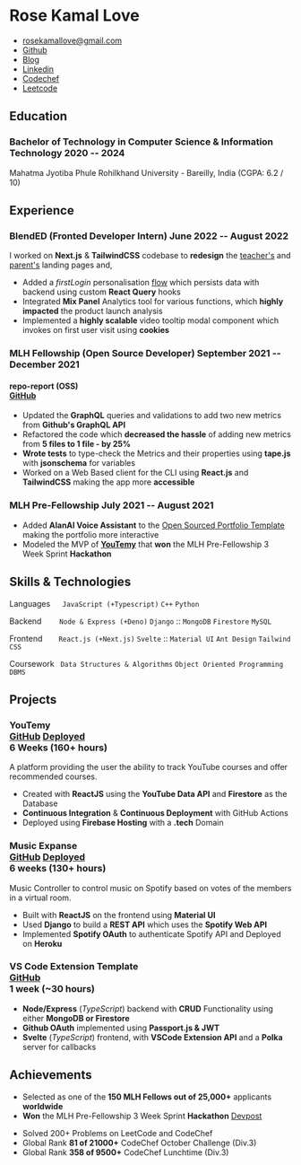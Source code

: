 # Rose Kamal Love

- <rosekamallove@gmail.com>
- [Github](https://github.com/rosekamallove)
- [Blog](https://rosekamallove.vercel.app)
- [Linkedin](https://www.linkedin.com/in/rose-kamal-love-1146141b0/)
- [Codechef](https://codechef.com/users/rosekamallove)
- [Leetcode](https://leetcode.com/rosekamallove/)

## Education

### <span class="ed-heading">Bachelor of Technology in Computer Science & Information Technology </span > <span class="technologies">2020 -- 2024 </span>

Mahatma Jyotiba Phule Rohilkhand University - Bareilly, India (CGPA: 6.2 / 10)

<!--### <span class="ed-heading">Basubaral Saraswati Vihar (CBSE) - 12th </span > <span class="technologies">2020</span> -->

## Experience

### BlendED (Fronted Developer Intern) <span class="technologies">June 2022 -- August 2022</span>

I worked on **Next.js** & **TailwindCSS** codebase to **redesign** the [teacher's](https://test-teachers.blended.app/teachers) and [parent's](https://test.blended.app/) landing pages and,

- Added a _firstLogin_ personalisation [flow](https://youtu.be/-92xkQpM-0o) which persists data with backend using custom **React Query** hooks
- Integrated **Mix Panel** Analytics tool for various functions, which **highly impacted** the product launch analysis
- Implemented a **highly scalable** video tooltip modal component which invokes on first user visit using **cookies**
<!-- - Used **React Query** for creating and updating data fetching **custom hooks** -->

### MLH Fellowship (Open Source Developer) <span class="technologies">September 2021 -- December 2021</span>

#### repo-report (OSS) <div class="link">[GitHub](https://github.com/ljharb/repo-report)</div>

- Updated the **GraphQL** queries and validations to add two new metrics from **Github's GraphQL API**
- Refactored the code which **decreased the hassle** of adding new metrics from **5 files to 1 file - by 25%**
- **Wrote tests** to type-check the Metrics and their properties using **tape.js** with **jsonschema** for variables
- Worked on a Web Based client for the CLI using **React.js** and **TailwindCSS** making the app more **accessible**

### <span>MLH Pre-Fellowship</span> <span class="technologies">July 2021 -- August 2021</span>

- Added **AlanAI Voice Assistant** to the [Open Sourced Portfolio Template](https://github.com/rosekamallove/Portfolio-MLH) making the portfolio more interactive
- Modeled the MVP of **[YouTemy](https://github.com/rosekamallove/youtemy)** that **won** the MLH Pre-Fellowship 3 Week Sprint **Hackathon**

## Skills & Technologies

Languages &ensp;&ensp; `JavaScript (+Typescript)` `C++` `Python`

Backend &ensp;&ensp;&ensp;&ensp;`Node & Express (+Deno)` `Django` :: `MongoDB` `Firestore` `MySQL`

Frontend &ensp;&ensp; &ensp;`React.js (+Next.js)` `Svelte` :: `Material UI` `Ant Design` `Tailwind CSS`

Coursework&ensp; `Data Structures & Algorithms` `Object Oriented Programming` `DBMS`

## Projects

### <span class="project-heading">YouTemy <div class="link">[GitHub](https://github.com/rosekamallove/youtemy) [Deployed](https://youtemy.tech)</div></span> <span class="technologies">6 Weeks (160+ hours)</span>

A platform providing the user the ability to track YouTube courses and offer recommended courses.

- Created with **ReactJS** using the **YouTube Data API** and **Firestore** as the Database
- **Continuous Integration** & **Continuous Deployment** with GitHub Actions
- Deployed using **Firebase Hosting** with a **.tech** Domain

### <span class="project-heading">Music Expanse<div class="link">[GitHub](https://github.com/rosekamallove/music-expanse) [Deployed](https://music-expanse.herokuapp.com)</div></span> <span class="technologies">6 weeks (130+ hours)</span>

Music Controller to control music on Spotify based on votes of the members in a virtual room.

- Built with **ReactJS** on the frontend using **Material UI**
- Used **Django** to build a **REST API** which uses the **Spotify Web API**
- Implemented **Spotify OAuth** to authenticate Spotify API and Deployed on **Heroku**

### <span class="project-heading">VS Code Extension Template<div class="link">[GitHub](https://github.com/rosekamallove/vscode-extension-template)</div></span> <span class="technologies">1 week (~30 hours)</span>

- **Node/Express** (_TypeScript_) backend with **CRUD** Functionality using either **MongoDB or Firestore**
- **Github OAuth** implemented using **Passport.js & JWT**
- **Svelte** (_TypeScript_) frontend, with **VSCode Extension API** and a **Polka** server for callbacks

## Achievements

- Selected as one of the **150 MLH Fellows out of 25,000+** applicants **worldwide**
- **Won** the MLH Pre-Fellowship 3 Week Sprint **Hackathon** [Devpost](https://devpost.com/software/youtemy)

<!---- Qualifed for CodeChef **SnackDown Pre-Elimination Round**-->

- Solved 200+ Problems on LeetCode and CodeChef
- Global Rank **81 of 21000+** CodeChef October Challenge (Div.3)
- Global Rank **358 of 9500+** CodeChef Lunchtime (Div.3)
